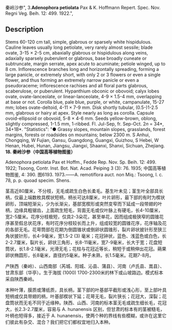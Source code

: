 秦岭沙参",
3.**Adenophora petiolata** Pax & K. Hoffmann Repert. Spec. Nov. Regni Veg. Beih. 12: 499. 1922.",

## Description
Stems 60-120 cm tall, simple, glabrous or sparsely white hispidulous. Cauline leaves usually long petiolate, very rarely almost sessile; blade ovate, 3-15 × 2-5 cm, abaxially glabrous or hispidulous along veins, adaxially sparsely puberulent or glabrous, base broadly cuneate or subtruncate, margin serrate, apex acute to acuminate; petiole winged, up to 8 cm. Inflorescence branches long and horizontally spreading, forming a large panicle, or extremely short, with only 2 or 3 flowers or even a single flower, and thus forming an extremely narrow panicle or even a pseudoraceme; inflorescence rachises and all floral parts glabrous, scaberulose, or puberulent. Hypanthium obconic or obovoid; calyx lobes ovate, ovate-lanceolate, or linear-lanceolate, 4-9 × 1.5-4 mm, overlapping at base or not. Corolla blue, pale blue, purple, or white, campanulate, 15-27 mm; lobes ovate-deltoid, 4-11 × 7-9 mm. Disk shortly tubular, (0.5-)1-2.5 mm, glabrous or hairy at apex. Style nearly as long as corolla. Capsule ovoid-ellipsoid or obovoid, 5-8 × 4-6 mm. Seeds yellow-brown, oblong, slightly compressed, 1-1.5 mm, 1-ribbed. Fl. Jul-Sep, fr. Sep-Oct. 2*n* = 34*, 34+1B*.
  "Statistics": "● Grassy slopes, mountain slopes, grasslands, forest margins, forests or roadsides on mountains; below 2300 m. S Anhui, Chongqing, W Fujian, Gansu, Guangdong, Guangxi, Guizhou, S Hebei, W Henan, Hubei, Hunan, Jiangsu, Jiangxi, Shaanxi, Shanxi, Sichuan, Zhejiang.
**18. 秦岭沙参（中国高等植物图鉴）**

Adenophora petiolata Pax et Hoffm., Fedde Rep. Nov. Sp. Beih. 12: 499. 1922; Tsoong, Contr. Inst. Bot. Nat. Acad. Peiping 3 (3): 76. 1935; 中国高等植物图鉴, 4: 390. 图6193. 1973.——A. remotiflora auct. non Miq.: Tsoong, l. c. 78, p. p. quoad specim. Shens.

茎高近80厘米，不分枝，无毛或疏生白色长柔毛。基生叶未见；茎生叶全部具长柄，仅最上端数枚具楔状短柄，柄长可达8厘米，叶片卵形，最下部的有时为楔状卵形，顶端短渐尖，少为长渐尖，基部宽楔形或突然变窄而下延成一段带翅的叶柄，边缘具粗锯齿，上面疏生短毛，背面无毛或仅叶脉上有硬毛，长4-10厘米，宽2-5厘米。花序分枝极短，仅具2-3朵花，甚至单花，因而组成极狭窄的圆锥花序甚至假总状花序，有时花序分枝较长而上升，组成较宽的圆锥花序，花序轴及花的各部无毛。花萼筒部在花期为倒圆锥状或倒卵状圆锥形，裂片卵状披针形至狭三角状披针形，长4-9毫米，宽1.5-2 (3) 毫米；花冠钟状，蓝色、浅蓝色或白色，长2-2.7厘米，裂片长，卵状三角形，长8-11毫米，宽7-9毫米，长大于宽；花盘短筒状，长1.8-2.1毫米，光滑无毛；花柱与花冠近等长，稍短于或稍伸出花冠。蒴果卵状椭圆形，长8毫米，直径约5毫米。种子未熟，长1.5毫米。花期7-8月。

产陕西（秦岭）、山西南部（芮城、阳城、沁县、蒲县）、河南（卢氏县、嵩县）、甘肃东部（华亭）。生于海拔 (1000) 1700-2300米的林下或山坡路边。模式标本采自陕西秦岭。

本种叶薄，膜质或薄纸质，具长柄，茎下部的叶基部平截形或浅心形，至上部叶具短柄或仅具带翅的柄，叶基部楔状下延；花萼无毛，裂片狭长；花冠大，深裂；花盘筒状而无毛不同于近缘种。陕西、山西、河南的标本茎无毛或疏生细长毛，花冠大，长2.3-2.7厘米，容易与 A. hunanensis 区别，但甘肃的标本有的茎被糙毛，叶柄也短得多，接近于 A. hunanensis，使两个种的界线有些模糊，或许在这里它们彼此有杂交、混合？我们把它们都权宜地归入本种。
